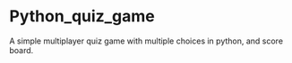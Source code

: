 # Python_quiz_game
A simple multiplayer quiz game with multiple choices in python, and score board.
